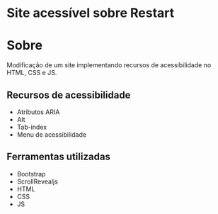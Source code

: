 # Site acessível sobre Restart
# Sobre
Modificação de um site implementando recursos de acessibilidade no HTML, CSS e JS.
## Recursos de acessibilidade
- Atributos ARIA
- Alt
- Tab-index
- Menu de acessibilidade
## Ferramentas utilizadas
- Bootstrap
- ScrollRevealjs
- HTML
- CSS
- JS
